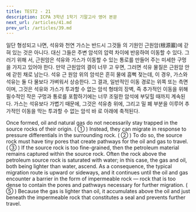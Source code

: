 ```yaml
---
title: TEST2 - 21
description: ICPA 3학년 1학기 기말고사 영어 본문
next_url: /articles/41.md
prev_url: /articles/39.md
---
```


일단 형성되고 나면, 석유와 천연 가스는 반드시 그것들 의 기원인 근원암(根源巖)에 갇혀 있는 것은 아니다. 대신 그들은 주변 암석의 압력 차이에 반응하여 이동할 수 있다. 그러기 위해 서, 근원암은 석유와 가스가 이동할 수 있는 통로를 만들어 주는 미세한 구멍을 가지고 있어야 한다. 만약 근원암의 결이 너무 고 우면, 그러면 석유 물질은 근원암 안에 갇힌 채로 남는다. 석유 근 원암 위의 암석은 흔히 물에 흠뻑 젖는데, 이 경우, 가스와 석유는 둘 다 물보다 가벼워서 상승한다. 그 결과, 일반적인 이동 경로는 위쪽 또는 측면이며, 그것은 석유와 가스가 투과할 수 없는 암석 형태의 장벽, 즉 추가적인 이동을 위해 필수적인 작은 구멍과 통로를 포함하기에는 너무 조밀한 암석에 부딪힐 때까지 계속된다. 가스는 석유보다 가볍기 때문에, 그것은 석유층 위에, 그리고 밀 폐 부분을 이루어 추가적인 이동을 막는 투과할 수 없는 암석 바 로 아래에 축적된다.

Once formed, oil and natural gas do not necessarily stay trapped in the source rocks of their origin. ( ① ) Instead, they can migrate in response to pressure differentials in the surrounding rock. ( ② ) To do so, the source rock must have tiny pores that create pathways for the oil and gas to travel. ( ③ ) If the source rock is too fine-grained, then the petroleum material remains captured within the source rock. Often the rock above the petroleum source rock is saturated with water; in this case, the gas and oil, both being lighter than water, ascend. As a consequence, the typical migration route is upward or sideways, and it continues until the oil and gas encounter a barrier in the form of impermeable rock — rock that is too dense to contain the pores and pathways necessary for further migration. ( ⑤ ) Because the gas is lighter than oil, it accumulates above the oil and just beneath the impermeable rock that constitutes a seal and prevents further travel.
